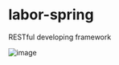 # labor-spring
 RESTful developing framework

![image](https://raw.githubusercontent.com/2yang2simple/labor-spring/master/readme/arch.png)
